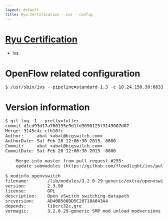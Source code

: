 ```yaml
---
layout: default
title: Ryu Certification - ivs - config
---
```

# [Ryu Certification](http://osrg.github.io/ryu/certification.html)
* ivs

# OpenFlow related configuration
<pre>
$ /usr/sbin/ivs --pipeline=standard-1.3 -c 10.24.150.30:6633 --dpid 0000000000000001 -i eth21 -i eth22 -i eth23
</pre>

# Version information
<pre>
$ git log -1 --pretty=fuller
commit d1cd93d17a760155e9d1fd3090125f3149007d07
Merge: 3145c4c cfb10fc
Author:     abat &lt;abat@bigswitch.com&gt;
AuthorDate: Sat Feb 28 12:06:30 2015 -0800
Commit:     abat &lt;abat@bigswitch.com&gt;
CommitDate: Sat Feb 28 12:06:30 2015 -0800

    Merge into master from pull request #255:
    update submodules (https://github.com/floodlight/ivs/pull/255)

$ modinfo openvswitch
filename:       /lib/modules/3.2.0-29-generic/extra/openvswitch.ko
version:        2.3.90
license:        GPL
description:    Open vSwitch switching datapath
srcversion:     AD40B500DD5C28718A043A4
depends:        libcrc32c,gre
vermagic:       3.2.0-29-generic SMP mod_unload modversions 
</pre>
